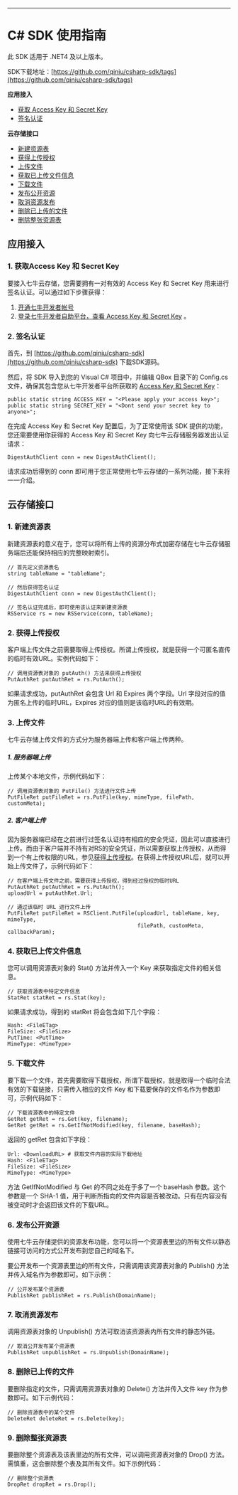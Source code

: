 ---
# C# SDK 使用指南


此 SDK 适用于 .NET4 及以上版本。

SDK下载地址：[https://github.com/qiniu/csharp-sdk/tags](https://github.com/qiniu/csharp-sdk/tags)


**应用接入**

- [获取 Access Key 和 Secret Key](#acc-appkey)
- [签名认证](#acc-auth)

**云存储接口**

- [新建资源表](#rs-NewService)
- [获得上传授权](#rs-PutAuth)
- [上传文件](#rs-PutFile)
- [获取已上传文件信息](#rs-Stat)
- [下载文件](#rs-Get)
- [发布公开资源](#rs-Publish)
- [取消资源发布](#rs-Unpublish)
- [删除已上传的文件](#rs-Delete)
- [删除整张资源表](#rs-Drop)

## 应用接入

<a name="acc-appkey"></a>

### 1. 获取Access Key 和 Secret Key

要接入七牛云存储，您需要拥有一对有效的 Access Key 和 Secret Key 用来进行签名认证。可以通过如下步骤获得：

1. [开通七牛开发者帐号](https://dev.qiniutek.com/signup)
2. [登录七牛开发者自助平台，查看 Access Key 和 Secret Key](https://dev.qiniutek.com/account/keys) 。

<a name="acc-auth"></a>

### 2. 签名认证

首先，到 [https://github.com/qiniu/csharp-sdk](https://github.com/qiniu/csharp-sdk) 下载SDK源码。

然后，将 SDK 导入到您的 Visual C# 项目中，并编辑 QBox 目录下的 Config.cs 文件，确保其包含您从七牛开发者平台所获取的 [Access Key 和 Secret Key](#acc-appkey)：

    public static string ACCESS_KEY = "<Please apply your access key>";
	public static string SECRET_KEY = "<Dont send your secret key to anyone>";

在完成 Access Key 和 Secret Key 配置后，为了正常使用该 SDK 提供的功能，您还需要使用你获得的 Access Key 和 Secret Key 向七牛云存储服务器发出认证请求：

	DigestAuthClient conn = new DigestAuthClient();

请求成功后得到的 conn 即可用于您正常使用七牛云存储的一系列功能，接下来将一一介绍。

## 云存储接口

<a name="rs-NewService"></a>

### 1. 新建资源表

新建资源表的意义在于，您可以将所有上传的资源分布式加密存储在七牛云存储服务端后还能保持相应的完整映射索引。

    // 首先定义资源表名
    string tableName = "tableName";

    // 然后获得签名认证
    DigestAuthClient conn = new DigestAuthClient();

    // 签名认证完成后，即可使用该认证来新建资源表
    RSService rs = new RSService(conn, tableName);


<a name="rs-PutAuth"></a>

### 2. 获得上传授权

客户端上传文件之前需要取得上传授权。所谓上传授权，就是获得一个可匿名直传的临时有效URL。实例代码如下：

    // 调用资源表对象的 putAuth() 方法来获得上传授权
    PutAuthRet putAuthRet = rs.PutAuth();


如果请求成功，putAuthRet 会包含 Url 和 Expires 两个字段。Url 字段对应的值为匿名上传的临时URL，Expires 对应的值则是该临时URL的有效期。

<a name="rs-PutFile"></a>

### 3. 上传文件

七牛云存储上传文件的方式分为服务器端上传和客户端上传两种。

##### 1. 服务器端上传

上传某个本地文件，示例代码如下：

	// 调用资源表对象的 PutFile() 方法进行文件上传
	PutFileRet putFileRet = rs.PutFile(key, mimeType, filePath, customMeta);

##### 2. 客户端上传

因为服务器端已经在之前进行过签名认证持有相应的安全凭证，因此可以直接进行上传。而由于客户端并不持有对RS的安全凭证，所以需要获取上传授权，从而得到一个有上传权限的URL，参见[获得上传授权](#rs-PutAuth)。在获得上传授权URL后，就可以开始上传文件了，示例代码如下：

	// 在客户端上传文件之前，需要获得上传授权，得到经过授权的临时URL
    PutAuthRet putAuthRet = rs.PutAuth();
    uploadUrl = putAuthRet.Url;

    // 通过该临时 URL 进行文件上传
	PutFileRet putFileRet = RSClient.PutFile(uploadUrl, tableName, key, mimeType,
	                                         filePath, customMeta, callbackParam);

<a name="rs-Stat"></a>

### 4. 获取已上传文件信息

您可以调用资源表对象的 Stat() 方法并传入一个 Key 来获取指定文件的相关信息。

    // 获取资源表中特定文件信息
    StatRet statRet = rs.Stat(key);

如果请求成功，得到的 statRet 将会包含如下几个字段：

    Hash: <FileETag>
    FileSize: <FileSize>
    PutTime: <PutTime>
    MimeType: <MimeType>

<a name="rs-Get"></a>

### 5. 下载文件

要下载一个文件，首先需要取得下载授权，所谓下载授权，就是取得一个临时合法有效的下载链接，只需传入相应的文件 Key 和下载要保存的文件名作为参数即可，示例代码如下：

    // 下载资源表中的特定文件
    GetRet getRet = rs.Get(key, filename);
    GetRet getRet = rs.GetIfNotModified(key, filename, baseHash);

返回的 getRet 包含如下字段：

    Url: <DownloadURL> # 获取文件内容的实际下载地址
    Hash: <FileETag>
    FileSize: <FileSize>
    MimeType: <MimeType>

方法 GetIfNotModified 与 Get 的不同之处在于多了一个 baseHash 参数。这个参数是一个 SHA-1 值，用于判断所指向的文件内容是否被改动。只有在内容没有被变动时才会返回该文件的下载URL。

<a name="rs-Publish"></a>

### 6. 发布公开资源

使用七牛云存储提供的资源发布功能，您可以将一个资源表里边的所有文件以静态链接可访问的方式公开发布到您自己的域名下。

要公开发布一个资源表里边的所有文件，只需调用该资源表对象的 Publish() 方法并传入域名作为参数即可。如下示例：

    // 公开发布某个资源表
    PublishRet publishRet = rs.Publish(DomainName);

<a name="rs-Unpublish"></a>

### 7. 取消资源发布

调用资源表对象的 Unpublish() 方法可取消该资源表内所有文件的静态外链。

    // 取消公开发布某个资源表
    PublishRet unpublishRet = rs.Unpublish(DomainName);

<a name="rs-Delete"></a>

### 8. 删除已上传的文件

要删除指定的文件，只需调用资源表对象的 Delete() 方法并传入文件 key 作为参数即可。如下示例代码：

    // 删除资源表中的某个文件
    DeleteRet deleteRet = rs.Delete(key);

<a name="rs-Drop"></a>

### 9. 删除整张资源表

要删除整个资源表及该表里边的所有文件，可以调用资源表对象的 Drop() 方法。
需慎重，这会删除整个表及其所有文件。如下示例代码：

    // 删除整个资源表
    DropRet dropRet = rs.Drop();
